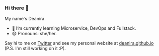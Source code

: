 ### Hi there 👋

My name's Deanira.
- 🌱 I’m currently learning Microservice, DevOps and Fullstack.
- 😄 Pronouns: she/her.

Say hi to me on [Twitter](https://twitter.com/deasolveserror) and see my personal website at [deanira.github.io](https://deanira.github.io) (P.S. I'm still working on it :P).
